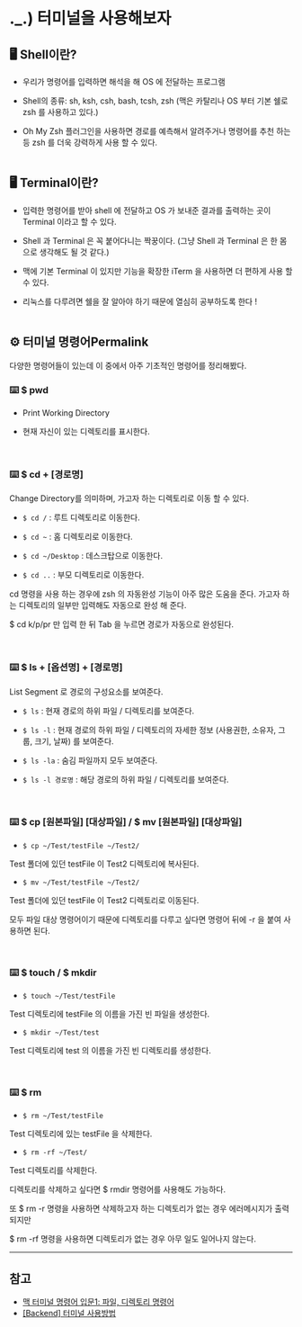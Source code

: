 # ._.) 터미널을 사용해보자

## 🖥 Shell이란?
* 우리가 명령어를 입력하면 해석을 해 OS 에 전달하는 프로그램

* Shell의 종류: sh, ksh, csh, bash, tcsh, zsh (맥은 카탈리나 OS 부터 기본 쉘로 zsh 를 사용하고 있다.)

* Oh My Zsh 플러그인을 사용하면 경로를 예측해서 알려주거나 명령어를 추천 하는 등 zsh 를 더욱 강력하게 사용 할 수 있다.
<br/><br/>

## 🖥 Terminal이란?

* 입력한 명령어를 받아 shell 에 전달하고 OS 가 보내준 결과를 출력하는 곳이 Terminal 이라고 할 수 있다.

* Shell 과 Terminal 은 꼭 붙어다니는 짝꿍이다. (그냥 Shell 과 Terminal 은 한 몸으로 생각해도 될 것 같다.)

* 맥에 기본 Terminal 이 있지만 기능을 확장한 iTerm 을 사용하면 더 편하게 사용 할 수 있다.

* 리눅스를 다루려면 쉘을 잘 알아야 하기 때문에 열심히 공부하도록 한다 !
<br/><br/>

## ⚙️ 터미널 명령어Permalink
다양한 명령어들이 있는데 이 중에서 아주 기초적인 명령어를 정리해봤다.

### ⌨️ $ pwd
* Print Working Directory

* 현재 자신이 있는 디렉토리를 표시한다.

<br/>

### ⌨️ $ cd + [경로명]
Change Directory를 의미하며, 가고자 하는 디렉토리로 이동 할 수 있다.

* `$ cd /` : 루트 디렉토리로 이동한다.

* `$ cd ~` : 홈 디렉토리로 이동한다.

* `$ cd ~/Desktop` : 데스크탑으로 이동한다.

* `$ cd ..` : 부모 디렉토리로 이동한다.

cd 명령을 사용 하는 경우에 zsh 의 자동완성 기능이 아주 많은 도움을 준다. 가고자 하는 디렉토리의 일부만 입력해도 자동으로 완성 해 준다.

$ cd k/p/pr 만 입력 한 뒤 Tab 을 누르면 경로가 자동으로 완성된다.

<br/>

### ⌨️ $ ls + [옵션명] + [경로명]
List Segment 로 경로의 구성요소를 보여준다.

* `$ ls` : 현재 경로의 하위 파일 / 디렉토리를 보여준다.

* `$ ls -l` : 현재 경로의 하위 파일 / 디렉토리의 자세한 정보 (사용권한, 소유자, 그룹, 크기, 날짜) 를 보여준다.

* `$ ls -la` : 숨김 파일까지 모두 보여준다.

* `$ ls -l 경로명` : 해당 경로의 하위 파일 / 디렉토리를 보여준다.

<br/>

### ⌨️ $ cp [원본파일] [대상파일] / $ mv [원본파일] [대상파일]
* `$ cp ~/Test/testFile ~/Test2/`

Test 폴더에 있던 testFile 이 Test2 디렉토리에 복사된다.

* `$ mv ~/Test/testFile ~/Test2/`

Test 폴더에 있던 testFile 이 Test2 디렉토리로 이동된다.

모두 파일 대상 명령어이기 때문에 디렉토리를 다루고 싶다면 명령어 뒤에 -r 을 붙여 사용하면 된다.

<br/>

### ⌨️ $ touch / $ mkdir

* `$ touch ~/Test/testFile`

Test 디렉토리에 testFile 의 이름을 가진 빈 파일을 생성한다.

* `$ mkdir ~/Test/test`

Test 디렉토리에 test 의 이름을 가진 빈 디렉토리를 생성한다.

<br/>

### ⌨️ $ rm
* `$ rm ~/Test/testFile`

Test 디렉토리에 있는 testFile 을 삭제한다.

* `$ rm -rf ~/Test/`

Test 디렉토리를 삭제한다.

디렉토리를 삭제하고 싶다면 $ rmdir 명령어를 사용해도 가능하다.

또 $ rm -r 명령을 사용하면 삭제하고자 하는 디렉토리가 없는 경우 에러메시지가 출력 되지만

$ rm -rf 명령을 사용하면 디렉토리가 없는 경우 아무 일도 일어나지 않는다.


***
## 참고
* [맥 터미널 명령어 입문1: 파일, 디렉토리 명령어](https://haloaround.tistory.com/7)
* [[Backend] 터미널 사용방법](https://nam-ki-bok.github.io/backend/Backend_6/)
